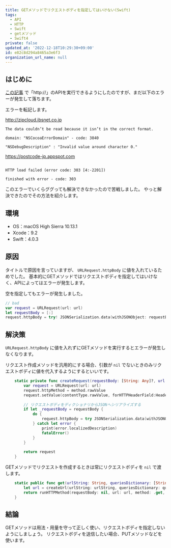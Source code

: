 ```yaml
---
title: GETメソッドでリクエストボディを指定してはいけない(Swift)
tags:
  - API
  - HTTP
  - Swift
  - getメソッド
  - Swift4
private: false
updated_at: '2022-12-18T10:29:30+09:00'
id: e82c8d294a8465a3e6f3
organization_url_name: null
---
```

## はじめに

[この記事](https://qiita.com/uhooi/items/68939999c2c31e5f5557) で「http://」のAPIを実行できるようにしたのですが、まだ以下のエラーが発生して落ちます。

エラーを転記します。

http://zipcloud.ibsnet.co.jp

```log:zipcloud.ibsnet.co.jp
The data couldn’t be read because it isn’t in the correct format.

domain: "NSCocoaErrorDomain" - code: 3840

"NSDebugDescription" : "Invalid value around character 0."
```

https://postcode-jp.appspot.com

```log:postcode-jp.appspot.com

HTTP load failed (error code: 303 [4:-2201])

finished with error - code: 303
```

このエラーでいくらググっても解決できなかったので苦戦しました。
やっと解決できたのでその方法を紹介します。

## 環境

- OS：macOS High Sierra 10.13.1
- Xcode：9.2
- Swift：4.0.3

## 原因

タイトルで原因を言っていますが、 `URLRequest.httpBody` に値を入れているためでした。
基本的にGETメソッドではリクエストボディを指定してはいけなく、APIによってはエラーが発生します。

空を指定してもエラーが発生しました。

```swift
// bad
var request = URLRequest(url: url)
let requestBody = [:]
request.httpBody = try! JSONSerialization.data(withJSONObject: requestBody, options: [])
```

## 解決策

`URLRequest.httpBody` に値を入れずにGETメソッドを実行するとエラーが発生しなくなります。

リクエスト作成メソッドを汎用的にする場合、引数が `nil` でないときのみリクエストボディに値を代入するようにするといいです。

```swift:HTTPClient.swift
    static private func createRequest(requestBody: [String: Any]?, url: URL, method: HTTPMethod, contentType: ContentType) -> URLRequest {
        var request = URLRequest(url: url)
        request.httpMethod = method.rawValue
        request.setValue(contentType.rawValue, forHTTPHeaderField:HeaderField.contentType.rawValue)
        
        // リクエストボディをディクショナリからJSONへシリアライズする
        if let _requestBody = requestBody {
            do {
                request.httpBody = try JSONSerialization.data(withJSONObject: _requestBody, options: [])
            } catch let error {
                print(error.localizedDescription)
                fatalError()
            }
        }
        
        return request
    }
```

GETメソッドでリクエストを作成するときは常にリクエストボディを `nil` で渡します。

```swift:HTTPClient.swift
    static public func get(urlString: String, queriesDictionary: [String: String]?) -> Any {
        let url = createUrl(urlString: urlString, queriesDictionary: queriesDictionary)
        return runHTTPMethod(requestBody: nil, url: url, method: .get, contentType: .json)
    }
```

## 結論

GETメソッドは用法・用量を守って正しく使い、リクエストボディを指定しないようにしましょう。
リクエストボディを送信したい場合、PUTメソッドなどを使います。
